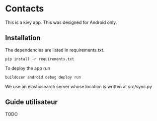 # Contacts

This is a kivy app. This was designed for Android only.

## Installation

The dependencies are listed in requirements.txt.

```
pip install -r requirements.txt
```

To deploy the app run
```
buildozer android debug deploy run
```

We use an elasticsearch server whose location is written at src/sync.py

## Guide utilisateur

TODO
